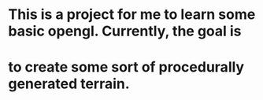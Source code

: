 ##
# This is a project for me to learn some basic opengl. Currently, the goal is
# to create some sort of procedurally generated terrain.
##
